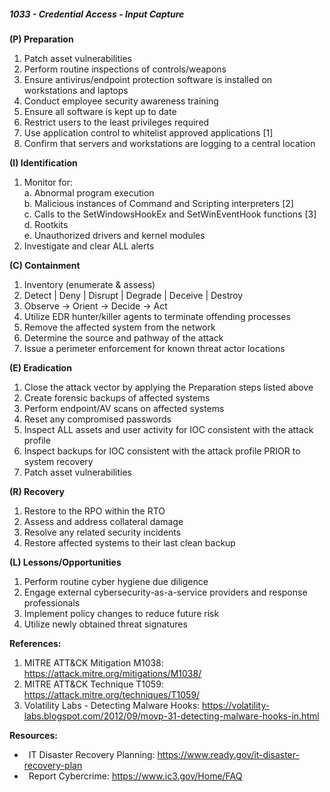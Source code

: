 ##### **1033 - Credential Access - Input Capture**

**(P) Preparation**

1.  Patch asset vulnerabilities
2.  Perform routine inspections of controls/weapons
3.  Ensure antivirus/endpoint protection software is installed on workstations and laptops
4.  Conduct employee security awareness training
5.  Ensure all software is kept up to date
6.  Restrict users to the least privileges required
7.  Use application control to whitelist approved applications \[1\]
8.  Confirm that servers and workstations are logging to a central location

**(I) Identification**

1.  Monitor for:  
    a. Abnormal program execution  
    b. Malicious instances of Command and Scripting interpreters \[2\]  
    c. Calls to the SetWindowsHookEx and SetWinEventHook functions \[3\]  
    d. Rootkits  
    e. Unauthorized drivers and kernel modules
2.  Investigate and clear ALL alerts

**(C) Containment**

1.  Inventory (enumerate & assess)
2.  Detect | Deny | Disrupt | Degrade | Deceive | Destroy
3.  Observe -> Orient -> Decide -> Act
4.  Utilize EDR hunter/killer agents to terminate offending processes
5.  Remove the affected system from the network
6.  Determine the source and pathway of the attack
7.  Issue a perimeter enforcement for known threat actor locations

**(E) Eradication**

1.  Close the attack vector by applying the Preparation steps listed above
2.  Create forensic backups of affected systems
3.  Perform endpoint/AV scans on affected systems
4.  Reset any compromised passwords
5.  Inspect ALL assets and user activity for IOC consistent with the attack profile
6.  Inspect backups for IOC consistent with the attack profile PRIOR to system recovery
7.  Patch asset vulnerabilities

**(R) Recovery**

1.  Restore to the RPO within the RTO
2.  Assess and address collateral damage
3.  Resolve any related security incidents
4.  Restore affected systems to their last clean backup

**(L) Lessons/Opportunities**

1.  Perform routine cyber hygiene due diligence
2.  Engage external cybersecurity-as-a-service providers and response professionals
3.  Implement policy changes to reduce future risk
4.  Utilize newly obtained threat signatures

**References:**

1.  MITRE ATT&CK Mitigation M1038: https://attack.mitre.org/mitigations/M1038/
2.  MITRE ATT&CK Technique T1059: https://attack.mitre.org/techniques/T1059/
3.  Volatility Labs - Detecting Malware Hooks: https://volatility-labs.blogspot.com/2012/09/movp-31-detecting-malware-hooks-in.html

**Resources:**


*    IT Disaster Recovery Planning: https://www.ready.gov/it-disaster-recovery-plan
*    Report Cybercrime: https://www.ic3.gov/Home/FAQ


  

